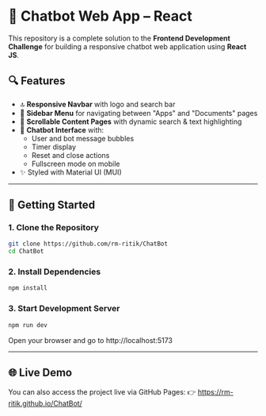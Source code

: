 # 💬 Chatbot Web App – React

This repository is a complete solution to the **Frontend Development Challenge** for building a responsive chatbot web application using **React JS**.

## 🔍 Features

- 🔝 **Responsive Navbar** with logo and search bar
- 📂 **Sidebar Menu** for navigating between "Apps" and "Documents" pages
- 📄 **Scrollable Content Pages** with dynamic search & text highlighting
- 🤖 **Chatbot Interface** with:
  - User and bot message bubbles
  - Timer display
  - Reset and close actions
  - Fullscreen mode on mobile
- ✨ Styled with Material UI (MUI)

---

## 🚀 Getting Started

### 1. Clone the Repository

```bash
git clone https://github.com/rm-ritik/ChatBot
cd ChatBot
```

### 2. Install Dependencies
```bash
npm install
```


### 3. Start Development Server
```bash 
npm run dev
```


Open your browser and go to http://localhost:5173

---

## 🌐 Live Demo
You can also access the project live via GitHub Pages:
👉 https://rm-ritik.github.io/ChatBot/
